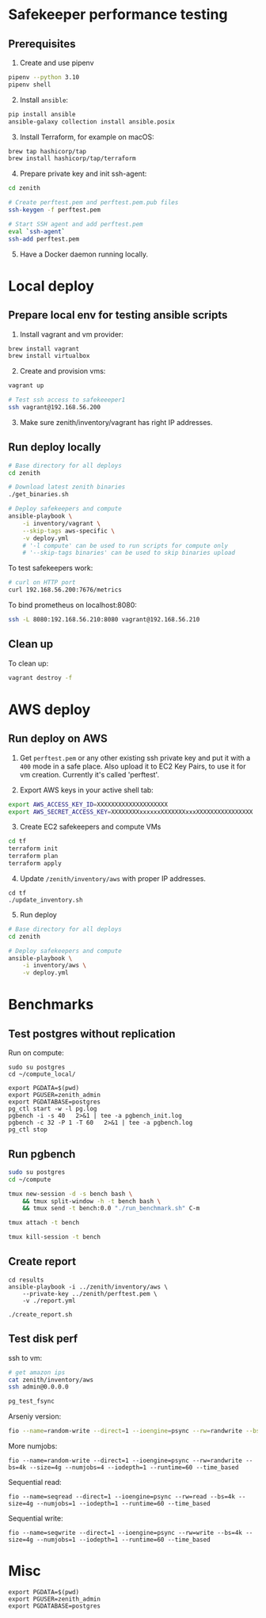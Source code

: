 # Safekeeper performance testing

## Prerequisites

1. Create and use pipenv
```sh
pipenv --python 3.10
pipenv shell
```

2. Install `ansible`:
```sh
pip install ansible
ansible-galaxy collection install ansible.posix
```

3. Install Terraform, for example on macOS:
```sh
brew tap hashicorp/tap
brew install hashicorp/tap/terraform
```

4. Prepare private key and init ssh-agent:
```bash
cd zenith

# Create perftest.pem and perftest.pem.pub files
ssh-keygen -f perftest.pem

# Start SSH agent and add perftest.pem
eval `ssh-agent`
ssh-add perftest.pem
```

5. Have a Docker daemon running locally.

# Local deploy

## Prepare local env for testing ansible scripts

1. Install vagrant and vm provider:
```bash
brew install vagrant
brew install virtualbox
```

2. Create and provision vms:
```bash
vagrant up

# Test ssh access to safekeeeper1
ssh vagrant@192.168.56.200
```

3. Make sure zenith/inventory/vagrant has right IP addresses.

## Run deploy locally

```bash
# Base directory for all deploys
cd zenith

# Download latest zenith binaries
./get_binaries.sh

# Deploy safekeepers and compute
ansible-playbook \
    -i inventory/vagrant \
    --skip-tags aws-specific \
    -v deploy.yml
    # '-l compute' can be used to run scripts for compute only
    # '--skip-tags binaries' can be used to skip binaries upload
```

To test safekeepers work:
```bash
# curl on HTTP port
curl 192.168.56.200:7676/metrics
```

To bind prometheus on localhost:8080:
```bash
ssh -L 8080:192.168.56.210:8080 vagrant@192.168.56.210
```

## Clean up

To clean up:
```bash
vagrant destroy -f
```

# AWS deploy

## Run deploy on AWS

1. Get `perftest.pem` or any other existing ssh private key and put it with a `400` mode in a safe place. Also upload it to EC2 Key Pairs, to use it for vm creation. Currently it's called 'perftest'.

2. Export AWS keys in your active shell tab:
```sh
export AWS_ACCESS_KEY_ID=XXXXXXXXXXXXXXXXXXXX
export AWS_SECRET_ACCESS_KEY=XXXXXXXXxxxxxxXXXXXXXxxxXXXXXXXXXXXXXXXX
```

3. Create EC2 safekeepers and compute VMs


```bash
cd tf
terraform init
terraform plan
terraform apply
```

4. Update `/zenith/inventory/aws` with proper IP addresses.

```
cd tf
./update_inventory.sh
```

5. Run deploy

```bash
# Base directory for all deploys
cd zenith

# Deploy safekeepers and compute
ansible-playbook \
    -i inventory/aws \
    -v deploy.yml
```

# Benchmarks

## Test postgres without replication

Run on compute:
```
sudo su postgres
cd ~/compute_local/

export PGDATA=$(pwd)
export PGUSER=zenith_admin
export PGDATABASE=postgres
pg_ctl start -w -l pg.log
pgbench -i -s 40   2>&1 | tee -a pgbench_init.log
pgbench -c 32 -P 1 -T 60   2>&1 | tee -a pgbench.log
pg_ctl stop
```

## Run pgbench

```bash
sudo su postgres
cd ~/compute

tmux new-session -d -s bench bash \
    && tmux split-window -h -t bench bash \
    && tmux send -t bench:0.0 "./run_benchmark.sh" C-m

tmux attach -t bench

tmux kill-session -t bench
```

## Create report

```
cd results
ansible-playbook -i ../zenith/inventory/aws \
    --private-key ../zenith/perftest.pem \
    -v ./report.yml

./create_report.sh
```

## Test disk perf

ssh to vm:
```bash
# get amazon ips
cat zenith/inventory/aws
ssh admin@0.0.0.0
```


```bash
pg_test_fsync
```

Arseniy version:
```bash
fio --name=random-write --direct=1 --ioengine=psync --rw=randwrite --bs=4k --size=4g --numjobs=1 --iodepth=1 --runtime=60 --time_based
```

More numjobs:
```
fio --name=random-write --direct=1 --ioengine=psync --rw=randwrite --bs=4k --size=4g --numjobs=4 --iodepth=1 --runtime=60 --time_based
```

Sequential read:
```
fio --name=seqread --direct=1 --ioengine=psync --rw=read --bs=4k --size=4g --numjobs=1 --iodepth=1 --runtime=60 --time_based
```

Sequential write:
```
fio --name=seqwrite --direct=1 --ioengine=psync --rw=write --bs=4k --size=4g --numjobs=1 --iodepth=1 --runtime=60 --time_based
```

# Misc

```
export PGDATA=$(pwd)
export PGUSER=zenith_admin
export PGDATABASE=postgres
```
